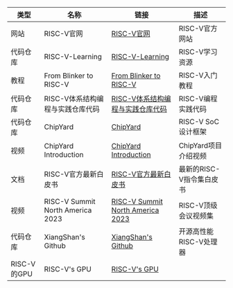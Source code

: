 
| 类型| 名称 | 链接| 描述|
|----------|--------|--------|--------|
| 网站 | RISC-V官网                         | [RISC-V官网](https://riscv.org)                                                        | RISC-V官方网站           |
| 代码仓库 | RISC-V-Learning                    | [RISC-V-Learning](https://github.com/riscv/learn)                                      | RISC-V学习资源           |
| 教程     | From Blinker to RISC-V             | [From Blinker to RISC-V](master/FemtoRV/TUTORIALS/FROM_BLINKER_TO_RISCV/README.md)     | RISC-V入门教程           |
| 代码仓库 | RISC-V体系结构编程与实践仓库代码   | [RISC-V体系结构编程与实践仓库代码](https://github.com/runninglinuxkernel/riscv_programming_practice) | RISC-V编程实践代码       |
| 代码仓库 | ChipYard                           | [ChipYard](https://github.com/ucb-bar/chipyard)                                        | RISC-V SoC设计框架       |
| 视频     | ChipYard Introduction              | [ChipYard Introduction](https://www.youtube.com/watch?v=EXbs5VSv19c&t=2s)              | ChipYard项目介绍视频    |
| 文档     | RISC-V官方最新白皮书               | [RISC-V官方最新白皮书](https://github.com/riscv/riscv-isa-manual/releases/tag/riscv-isa-release-568e50a-2024-07-12) | 最新的RISC-V指令集白皮书 |
| 视频     | RISC-V Summit North America 2023   | [RISC-V Summit North America 2023](https://www.youtube.com/playlist?list=PL85jopFZCnbMfMRR25ENcRkhhAUGwP5C5) | RISC-V顶级会议视频集     |
| 代码仓库 | XiangShan's Github                 | [XiangShan's Github](https://github.com/OpenXiangShan/XiangShan)                       | 开源高性能RISC-V处理器   |
| RISC-V的GPU|RISC-V's GPU | [RISC-V's GPU](https://www.eet-china.com/mp/a304256.html) | |

